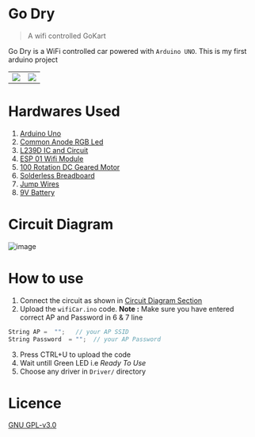 
# Go Dry
> A wifi controlled GoKart

Go Dry is a WiFi controlled car powered with `Arduino UNO`. This is my first arduino project

<table>
  <tr>
    <td> 
      <img src="https://user-images.githubusercontent.com/28386721/44403607-8de12f00-a572-11e8-83ac-5e9e7121b455.png">
    </td> 
    <td> 
      <img src="https://user-images.githubusercontent.com/28386721/44403618-92a5e300-a572-11e8-893c-3de3cf41deaf.png">
    </td>
  </tr>
</table>


# Hardwares Used
1. [Arduino Uno](http://img.dxcdn.com/productimages/sku_370842_1.jpg)
2. [Common Anode RGB Led](https://storage.googleapis.com/stateless-www-faranux-com/2017/02/5mm-RGB-LED-Anode.png)
3. [L239D IC and Circuit](https://www.elementzonline.com/image/cache/catalog/data/products/Interface%20Boards/Motor%20Driver/Enusn%20Board%20with%20IC/IMG_0035-500x500.JPG)
4. [ESP 01 Wifi Module](https://researchdesignlab.com/media/catalog/product/cache/1/image/512x512/9ea150a65d3ccc136116bd4ea279f951/e/s/esp8266-esp-01-serial-wifi-wireless-transceiver-module-250x250.jpg)
5. [100 Rotation DC Geared Motor](https://images-na.ssl-images-amazon.com/images/I/414ATaxpPFL.jpg)
6. [Solderless Breadboard](https://d2drzakx2pq6fl.cloudfront.net/production/products/142/large/small-breadboard.jpg?1442476912)
7. [Jump Wires](https://upload.wikimedia.org/wikipedia/commons/thumb/5/5c/A_few_Jumper_Wires.jpg/1200px-A_few_Jumper_Wires.jpg)
8. [9V Battery](https://core-electronics.com.au/media/catalog/product/cache/1/image/650x650/fe1bcd18654db18f328c2faaaf3c690a/1/3/1321-00.jpg)

# Circuit Diagram
![image](https://user-images.githubusercontent.com/28386721/44403584-7dc94f80-a572-11e8-8edc-6359eec9bbe3.png)


# How to use
1. Connect the circuit as shown in [Circuit Diagram Section](#circuit-diagram)
2. Upload the `wifiCar.ino` code.
**Note :** Make sure you have entered correct AP and Password in 6 & 7 line
```cpp
String AP =  "";   // your AP SSID
String Password  = "";  // your AP Password
```
3. Press CTRL+U to upload the code
4. Wait untill Green LED i.e _Ready To Use_
5. Choose any driver in `Driver/` directory

# Licence
[GNU GPL-v3.0](https://github.com/tbhaxor/godry/blob/master/LICENSE)
